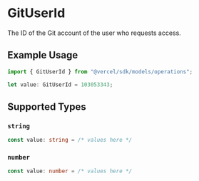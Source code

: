# GitUserId

The ID of the Git account of the user who requests access.

## Example Usage

```typescript
import { GitUserId } from "@vercel/sdk/models/operations";

let value: GitUserId = 103053343;
```

## Supported Types

### `string`

```typescript
const value: string = /* values here */
```

### `number`

```typescript
const value: number = /* values here */
```

